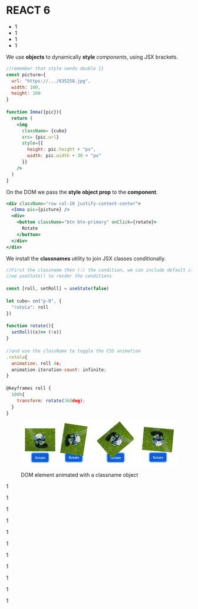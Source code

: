 # REACT 6

* 1
* 1
* 1
* 1

We use **objects** to dynamically **style** _components_, using JSX brackets.

```jsx
//remember that style needs double {}
const picture={
  url: "https://.../635258.jpg",
  width: 100,
  height: 100
}

function Imma({pic}){
  return (
    <img 
      className= {cubo}
      src= {pic.url}
      style={{
        height: pic.height + "px",
        width: pic.width + 30 + "px"
      }}
    />
  )
}
```

On the DOM we pass the **style object prop** to the **component**.

```jsx
<div className="row col-10 justify-content-center">
  <Imma pic={picture} />
  <div>
    <button className="btn btn-primary" onClick={rotate}>
      Rotate
    </button>
  </div>
</div>
```

We install the **classnames** utility to join JSX classes conditionally.

```jsx
//First the classname then (:) the condition, we can include default classNames 
//we useState() to render the conditions

const [roll, setRoll] = useState(false)

let cubo= cn("p-0", {
  "rotola": roll
})

function rotate(){
  setRoll((x)=> (!x))
}

//and use the className to toggle the CSS animation 
.rotola{
  animation: roll 4s;
  animation-iteration-count: infinite;
}

@keyframes roll {
  100%{
    transform: rotate(360deg);
  }
}
```

<figure><img src="../.gitbook/assets/rotateClassname.png" alt="" width="507"><figcaption><p>DOM element animated with a classname object</p></figcaption></figure>

1

1

1

1

1

1

1

1

1

1

1

